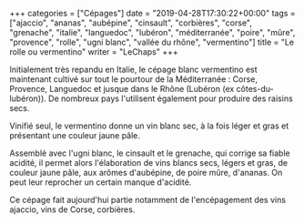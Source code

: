 +++
categories = ["Cépages"]
date = "2019-04-28T17:30:22+00:00"
tags = ["ajaccio", "ananas", "aubépine", "cinsault", "corbières", "corse", "grenache", "italie", "languedoc", "lubéron", "méditerranée", "poire", "mûre", "provence", "rolle", "ugni blanc", "vallée du rhône", "vermentino"] 
title = "Le rolle ou vermentino"
writer = "LeChaps"
+++

Initialement très repandu en Italie, le cépage blanc vermentino est maintenant cultivé sur tout le pourtour de la Méditerranée : Corse, Provence, Languedoc et jusque dans le Rhône (Lubéron (ex côtes-du-lubéron)). De nombreux pays l'utilisent également pour produire des raisins secs.  

Vinifié seul, le vermentino donne un vin blanc sec, à la fois léger et gras et présentant une couleur jaune pâle.  

Assemblé avec l'ugni blanc, le cinsault et le grenache, qui corrige sa fiable acidité, il permet alors l'élaboration de vins blancs secs, légers et gras, de couleur jaune pâle, aux arômes d'aubépine, de poire mûre, d'ananas. On peut leur reprocher un certain manque d'acidité.  

Ce cépage fait aujourd'hui partie notamment de l'encépagement des vins ajaccio, vins de Corse, corbières.